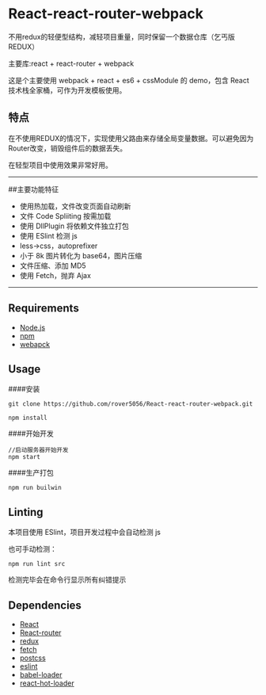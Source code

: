 # React-react-router-webpack
不用redux的轻便型结构，减轻项目重量，同时保留一个数据仓库（乞丐版REDUX）

主要库:react + react-router + webpack

这是个主要使用 webpack + react + es6 + cssModule 的 demo，包含 React 技术栈全家桶，可作为开发模板使用。

## 特点

在不使用REDUX的情况下，实现使用父路由来存储全局变量数据。可以避免因为Router改变，销毁组件后的数据丢失。

在轻型项目中使用效果非常好用。

---------

##主要功能特征
- 使用热加载，文件改变页面自动刷新
- 文件 Code Spliiting 按需加载
- 使用 DllPlugin 将依赖文件独立打包
- 使用 ESlint 检测 js
- less->css，autoprefixer
- 小于 8k 图片转化为 base64，图片压缩
- 文件压缩、添加 MD5
- 使用 Fetch，抛弃 Ajax

---------


## Requirements
- [Node.js](https://nodejs.org)
- [npm](https://www.npmjs.com/)
- [webapck](https://webpack.github.io/)


## Usage
####安装
```
git clone https://github.com/rover5056/React-react-router-webpack.git

npm install
```
####开始开发
```
//启动服务器开始开发
npm start
```
####生产打包
```
npm run builwin
```


## Linting
本项目使用 ESlint，项目开发过程中会自动检测 js

也可手动检测：
```
npm run lint src
```

检测完毕会在命令行显示所有纠错提示


## Dependencies
- [React](https://github.com/facebook/react)
- [React-router](https://github.com/reactjs/react-router)
- [redux](https://github.com/reactjs/redux)
- [fetch](https://github.com/github/fetch)
- [postcss](https://github.com/postcss/postcss)
- [eslint](https://github.com/eslint/eslint)
- [babel-loader](https://github.com/babel/babel-loader)
- [react-hot-loader](https://github.com/gaearon/react-hot-loader)